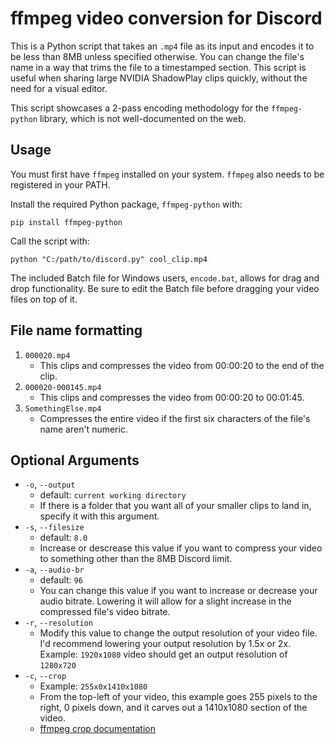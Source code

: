 # ffmpeg video conversion for Discord
This is a Python script that takes an `.mp4` file as its input and encodes it to be less than 8MB unless specified otherwise. You can change the file's name in a way that trims the file to a timestamped section. This script is useful when sharing large NVIDIA ShadowPlay clips quickly, without the need for a visual editor.

This script showcases a 2-pass encoding methodology for the `ffmpeg-python` library, which is not well-documented on the web.

## Usage
You must first have `ffmpeg` installed on your system. `ffmpeg` also needs to be registered in your PATH.

Install the required Python package, `ffmpeg-python` with:

```pip install ffmpeg-python```

Call the script with:

```python "C:/path/to/discord.py" cool_clip.mp4```

The included Batch file for Windows users, `encode.bat`, allows for drag and drop functionality. Be sure to edit the Batch file before dragging your video files on top of it.

## File name formatting
1) `000020.mp4`
    - This clips and compresses the video from 00:00:20 to the end of the clip.
2) `000020-000145.mp4`
    - This clips and compresses the video from 00:00:20 to 00:01:45.
3) `SomethingElse.mp4`
    - Compresses the entire video if the first six characters of the file's name aren't numeric.

## Optional Arguments
- `-o`, `--output`
  - default: `current working directory`
  - If there is a folder that you want all of your smaller clips to land in, specify it with this argument.
- `-s`, `--filesize`
  - default: `8.0`
  - Increase or descrease this value if you want to compress your video to something other than the 8MB Discord limit.
- `-a`, `--audio-br`
  - default: `96`
  - You can change this value if you want to increase or decrease your audio bitrate. Lowering it will allow for a slight increase in the compressed file's video bitrate.
- `-r`, `--resolution`
  - Modify this value to change the output resolution of your video file. I'd recommend lowering your output resolution by 1.5x or 2x. Example: `1920x1080` video should get an output resolution of `1280x720`
- `-c`, `--crop`
  - Example: `255x0x1410x1080`
  - From the top-left of your video, this example goes 255 pixels to the right, 0 pixels down, and it carves out a 1410x1080 section of the video.
  - [ffmpeg crop documentation](https://ffmpeg.org/ffmpeg-filters.html#Examples-61)

